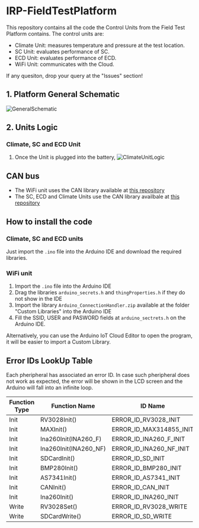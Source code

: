 # IRP-FieldTestPlatform

This repository contains all the code the Control Units from the Field Test Platform contains. The control units are:
- Climate Unit: measures temperature and pressure at the test location.
- SC Unit: evaluates performance of SC.
- ECD Unit: evaluates performance of ECD.
- WiFi Unit: communicates with the Cloud.

If any quesiton, drop your query at the "Issues" section!

## 1. Platform General Schematic
![GeneralSchematic](https://user-images.githubusercontent.com/42868962/132248472-2921787c-5292-4810-903e-16d5eed5d239.png)

## 2. Units Logic
### Climate, SC and ECD Unit
1. Once the Unit is plugged into the battery, 
![ClimateUnitLogic](https://user-images.githubusercontent.com/42868962/132248611-a8fe3be6-e839-43cb-9d25-37b08ed77b5e.png)


## CAN bus
- The WiFi unit uses the CAN library available at [this repository](https://github.com/sandeepmistry/arduino-CAN)
- The SC, ECD and Climate Units use the CAN library availbale at [this repository](https://github.com/Seeed-Studio/Seeed_Arduino_CAN)

## How to install the code
### Climate, SC and ECD units
Just import the `.ino` file into the Arduino IDE and download the required libraries.
### WiFi unit
1. Import the `.ino` file into the Arduino IDE
2. Drag the libraries `arduino_secrets.h` and `thingProperties.h` if they do not show in the IDE
3. Import the library `Arduino_ConnectionHandler.zip` available at the folder "Custom Libraries" into the Arduino IDE
4. Fill the SSID, USER and PASWORD fields at `arduino_sectrets.h` on the Arduino IDE.

Alternatively, you can use the Arduino IoT Cloud Editor to open the program, it will be easier to import a Custom Library.

## Error IDs LookUp Table
Each pheripheral has associated an error ID. In case such pheripheral does not work as expected, the error will be shown in the LCD screen and the Arduino will fall into an infinite loop.

| Function Type | Function Name         | ID Name                 | ID Number |
|---------------|-----------------------|-------------------------|-----------|
| Init          | RV3028Init()          | ERROR_ID_RV3028_INIT    | 11        |
| Init          | MAXInit()             | ERROR_ID_MAX314855_INIT | 12        |
| Init          | Ina260Init(INA260_F)  | ERROR_ID_INA260_F_INIT  | 13        |
| Init          | Ina260Init(INA260_NF) | ERROR_ID_INA260_NF_INIT | 14        |
| Init          | SDCardInit()          | ERROR_ID_SD_INIT        | 15        |
| Init          | BMP280Init()          | ERROR_ID_BMP280_INIT    | 16        |
| Init          | AS7341Init()          | ERROR_ID_AS7341_INIT    | 17        |
| Init          | CANInit()             | ERROR_ID_CAN_INIT       | 18        |
| Init          | Ina260Init()          | ERROR_ID_INA260_INIT    | 19        |
| Write         | RV3028Set()           | ERROR_ID_RV3028_WRITE   | 21        |
| Write         | SDCardWrite()         | ERROR_ID_SD_WRITE       | 25        |


